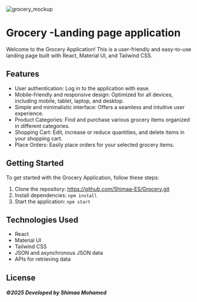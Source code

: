 ![grocery_mockup](https://github.com/Shimaa-Es/grocery/src/assets/grocery_mockup.png)

# Grocery -Landing page application

Welcome to the Grocery Application! This is a user-friendly and easy-to-use landing page built with React, Material UI, and Tailwind CSS.

## Features

- User authentication: Log in to the application with ease.
- Mobile-friendly and responsive design: Optimized for all devices, including mobile, tablet, laptop, and desktop.
- Simple and minimalistic interface: Offers a seamless and intuitive user experience.
- Product Categories: Find and purchase various grocery items organized in different categories.
- Shopping Cart: Edit, increase or reduce quantities, and delete items in your shopping cart.
- Place Orders: Easily place orders for your selected grocery items.

## Getting Started

To get started with the Grocery Application, follow these steps:

1. Clone the repository: https://github.com/Shimaa-ES/Grocery.git
2. Install dependencies: `npm install`
3. Start the application: `npm start`

## Technologies Used

- React
- Material UI
- Tailwind CSS
- JSON and asynchronous JSON data
- APIs for retrieving data

## License

##### ©2025 Developed by Shimaa Mohamed
